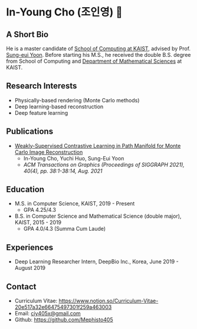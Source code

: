 # In-Young Cho (조인영) 👋

## A Short Bio

He is a master candidate of [School of Computing at KAIST](https://cs.kaist.ac.kr/), advised by Prof. [Sung-eui Yoon](https://sgvr.kaist.ac.kr/~sungeui/). Before starting his M.S., he received the double B.S. degree from School of Computing and [Department of Mathematical Sciences](https://mathsci.kaist.ac.kr/home/en/) at KAIST.

## Research Interests

- Physically-based rendering (Monte Carlo methods)
- Deep learning-based reconstruction
- Deep feature learning

## Publications

- [Weakly-Supervised Contrastive Learning in Path Manifold for Monte Carlo Image Reconstruction](https://www.notion.so/Weakly-Supervised-Contrastive-Learning-in-Path-Manifold-for-Monte-Carlo-Image-Reconstruction-d3f58f37e33b491d8fdaef43814c3a3c)
  - In-Young Cho, Yuchi Huo, Sung-Eui Yoon
  - _ACM Transactions on Graphics (Proceedings of SIGGRAPH 2021), 40(4), pp. 38:1-38:14, Aug. 2021_

## Education

- M.S. in Computer Science, KAIST, 2019 - Present
  - GPA 4.25/4.3
- B.S. in Computer Science and Mathematical Science (double major), KAIST, 2015 - 2019
  - GPA 4.0/4.3 (Summa Cum Laude)

## Experiences

- Deep Learning Researcher Intern, DeepBio Inc., Korea, June 2019 - August 2019

## Contact

- Curriculum Vitae: https://www.notion.so/Curriculum-Vitae-20e517a32e66475497301f259a463003
- Email: ciy405x@gmail.com
- Github: https://github.com/Mephisto405

<!--
**Mephisto405/Mephisto405** is a ✨ _special_ ✨ repository because its `README.md` (this file) appears on your GitHub profile.

Here are some ideas to get you started:

- 🔭 I’m currently working on ...
- 🌱 I’m currently learning ...
- 👯 I’m looking to collaborate on ...
- 🤔 I’m looking for help with ...
- 💬 Ask me about ...
- 📫 How to reach me: ...
- 😄 Pronouns: ...
- ⚡ Fun fact: ...
-->
